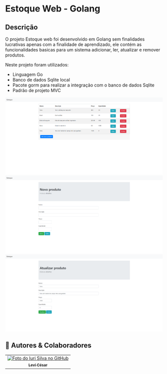 # Estoque Web - Golang

## Descrição
O projeto Estoque web foi desenvolvido em Golang sem finalidades lucrativas apenas com a finalidade de aprendizado, ele contém as funcionalidades basicas para um sistema adicionar, ler, atualizar e remover produtos.
 
Neste projeto foram utilizados:
 - Linguagem Go
 - Banco de dados Sqlite local
 - Pacote gorm para realizar a integração com o banco de dados Sqlite
 - Padrão de projeto MVC


![Página Principal](readme_assets/index_page.png)
![Página Novo Produto](readme_assets/newProduct_page.png)
![Página Editar Produto](readme_assets/alterProduct_page.png)


## 🤝 Autores & Colaboradores

<table>
  <tr>
    <td align="center">
      <a href="https://www.linkedin.com/in/levi-cesar-lima/" title="LinkedIn">
        <img src="https://avatars.githubusercontent.com/u/57629756?v=4" width="100px;" alt="Foto do Iuri Silva no GitHub"/><br>
        <sub>
          <b>Levi César</b>
        </sub>
      </a>
    </td>
  </tr>
</table>